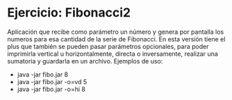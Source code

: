Ejercicio: Fibonacci2
=====================

Aplicación que recibe como parámetro un número y genera por pantalla los numeros para esa cantidad de la serie de Fibonacci. En esta versión tiene el plus que también se pueden pasar parámetros opcionales, para poder imprimirla vertical u horizontalmente, directa o inversamente, realizar una sumatoria y guardarla en un archivo.
Ejemplos de uso:
* java -jar fibo.jar 8
* java -jar fibo.jar -o=vd 5
* java -jar fibo.jar -o=hi 8
